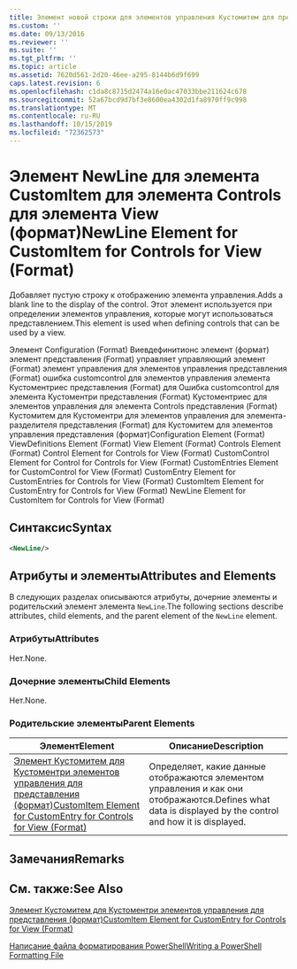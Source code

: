 ```yaml
---
title: Элемент новой строки для элементов управления Кустомитем для представления (формат) | Документация Майкрософт
ms.custom: ''
ms.date: 09/13/2016
ms.reviewer: ''
ms.suite: ''
ms.tgt_pltfrm: ''
ms.topic: article
ms.assetid: 7620d561-2d20-46ee-a295-8144b6d9f699
caps.latest.revision: 6
ms.openlocfilehash: c1da8c8715d2474a16e0ac47033bbe211624c678
ms.sourcegitcommit: 52a67bcd9d7bf3e8600ea4302d1fa8970ff9c998
ms.translationtype: MT
ms.contentlocale: ru-RU
ms.lasthandoff: 10/15/2019
ms.locfileid: "72362573"
---
```

# <a name="newline-element-for-customitem-for-controls-for-view-format"></a><span data-ttu-id="69fc0-102">Элемент NewLine для элемента CustomItem для элемента Controls для элемента View (формат)</span><span class="sxs-lookup"><span data-stu-id="69fc0-102">NewLine Element for CustomItem for Controls for View (Format)</span></span>

<span data-ttu-id="69fc0-103">Добавляет пустую строку к отображению элемента управления.</span><span class="sxs-lookup"><span data-stu-id="69fc0-103">Adds a blank line to the display of the control.</span></span> <span data-ttu-id="69fc0-104">Этот элемент используется при определении элементов управления, которые могут использоваться представлением.</span><span class="sxs-lookup"><span data-stu-id="69fc0-104">This element is used when defining controls that can be used by a view.</span></span>

<span data-ttu-id="69fc0-105">Элемент Configuration (Format) Виевдефинитионс элемент (формат) элемент представления (Format) управляет управляющий элемент (Format) элемент управления для элементов управления представления (Format) ошибка customcontrol для элементов управления элемента Кустоментриес представления (Format) для Ошибка customcontrol для элемента Кустоментри представления (Format) Кустоментриес для элементов управления для элемента Controls представления (Format) Кустомитем для Кустоментри для элементов управления для элемента-разделителя представления (Format) для Кустомитем для элементов управления представления (формат)</span><span class="sxs-lookup"><span data-stu-id="69fc0-105">Configuration Element (Format) ViewDefinitions Element (Format) View Element (Format) Controls Element (Format) Control Element for Controls for View (Format) CustomControl Element for Control for Controls for View (Format) CustomEntries Element for CustomControl for View (Format) CustomEntry Element for CustomEntries for Controls for View (Format) CustomItem Element for CustomEntry for Controls for View (Format) NewLine Element for CustomItem for Controls for View (Format)</span></span>

## <a name="syntax"></a><span data-ttu-id="69fc0-106">Синтаксис</span><span class="sxs-lookup"><span data-stu-id="69fc0-106">Syntax</span></span>

```xml
<NewLine/>
```

## <a name="attributes-and-elements"></a><span data-ttu-id="69fc0-107">Атрибуты и элементы</span><span class="sxs-lookup"><span data-stu-id="69fc0-107">Attributes and Elements</span></span>

<span data-ttu-id="69fc0-108">В следующих разделах описываются атрибуты, дочерние элементы и родительский элемент элемента `NewLine`.</span><span class="sxs-lookup"><span data-stu-id="69fc0-108">The following sections describe attributes, child elements, and the parent element of the `NewLine` element.</span></span>

### <a name="attributes"></a><span data-ttu-id="69fc0-109">Атрибуты</span><span class="sxs-lookup"><span data-stu-id="69fc0-109">Attributes</span></span>

<span data-ttu-id="69fc0-110">Нет.</span><span class="sxs-lookup"><span data-stu-id="69fc0-110">None.</span></span>

### <a name="child-elements"></a><span data-ttu-id="69fc0-111">Дочерние элементы</span><span class="sxs-lookup"><span data-stu-id="69fc0-111">Child Elements</span></span>

<span data-ttu-id="69fc0-112">Нет.</span><span class="sxs-lookup"><span data-stu-id="69fc0-112">None.</span></span>

### <a name="parent-elements"></a><span data-ttu-id="69fc0-113">Родительские элементы</span><span class="sxs-lookup"><span data-stu-id="69fc0-113">Parent Elements</span></span>

|<span data-ttu-id="69fc0-114">Элемент</span><span class="sxs-lookup"><span data-stu-id="69fc0-114">Element</span></span>|<span data-ttu-id="69fc0-115">Описание</span><span class="sxs-lookup"><span data-stu-id="69fc0-115">Description</span></span>|
|-------------|-----------------|
|[<span data-ttu-id="69fc0-116">Элемент Кустомитем для Кустоментри элементов управления для представления (формат)</span><span class="sxs-lookup"><span data-stu-id="69fc0-116">CustomItem Element for CustomEntry for Controls for View (Format)</span></span>](./customitem-element-for-customentry-for-controls-for-view-format.md)|<span data-ttu-id="69fc0-117">Определяет, какие данные отображаются элементом управления и как они отображаются.</span><span class="sxs-lookup"><span data-stu-id="69fc0-117">Defines what data is displayed by the control and how it is displayed.</span></span>|

## <a name="remarks"></a><span data-ttu-id="69fc0-118">Замечания</span><span class="sxs-lookup"><span data-stu-id="69fc0-118">Remarks</span></span>

## <a name="see-also"></a><span data-ttu-id="69fc0-119">См. также:</span><span class="sxs-lookup"><span data-stu-id="69fc0-119">See Also</span></span>

[<span data-ttu-id="69fc0-120">Элемент Кустомитем для Кустоментри элементов управления для представления (формат)</span><span class="sxs-lookup"><span data-stu-id="69fc0-120">CustomItem Element for CustomEntry for Controls for View (Format)</span></span>](./customitem-element-for-customentry-for-controls-for-view-format.md)

[<span data-ttu-id="69fc0-121">Написание файла форматирования PowerShell</span><span class="sxs-lookup"><span data-stu-id="69fc0-121">Writing a PowerShell Formatting File</span></span>](./writing-a-powershell-formatting-file.md)
